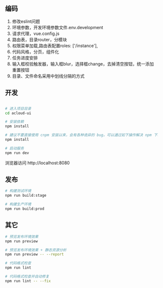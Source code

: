 ## 编码

1. 修改eslint问题
2. 环境参数，开发环境参数文件.env.development
3. 请求代理，vue.config.js
4. 路由表，目录router，分模块
5. 权限菜单加载,路由表配置roles: ['/instance'],
6. 代码风格，分页，组件化
7. 任务进度安排
8. 输入框校验触发器，输入框blur，选择框change，去掉清空按钮，统一添加重置按钮
9. 目录、文件命名采用中划线分隔的方式

## 开发

```bash

# 进入项目目录
cd acloud-ui

# 安装依赖
npm install

# 建议不要直接使用 cnpm 安装以来，会有各种诡异的 bug。可以通过如下操作解决 npm 下载速度慢的问题
npm install

# 启动服务
npm run dev
```

浏览器访问 http://localhost:8080

## 发布

```bash
# 构建测试环境
npm run build:stage

# 构建生产环境
npm run build:prod
```

## 其它

```bash
# 预览发布环境效果
npm run preview

# 预览发布环境效果 + 静态资源分析
npm run preview -- --report

# 代码格式检查
npm run lint

# 代码格式检查并自动修复
npm run lint -- --fix
```
